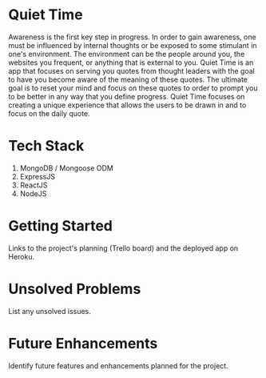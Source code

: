 # Quiet Time

Awareness is the first key step in progress. In order to gain awareness, one must be influenced by internal thoughts or be exposed to some stimulant in one's environment. The environment can be the people around you, the websites you frequent, or anything that is external to you. Quiet Time is an app that focuses on serving you quotes from thought leaders with the goal to have you become aware of the meaning of these quotes. The ultimate goal is to reset your mind and focus on these quotes to order to prompt you to be better in any way that you define progress. Quiet Time focuses on creating a unique experience that allows the users to be drawn in and to focus on the daily quote.

# Tech Stack

1. MongoDB / Mongoose ODM
2. ExpressJS
3. ReactJS
4. NodeJS

# Getting Started

Links to the project's planning (Trello board) and the deployed app on Heroku.

# Unsolved Problems 

List any unsolved issues.

# Future Enhancements

Identify future features and enhancements planned for the project.